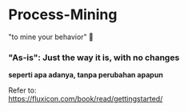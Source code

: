 # Process-Mining  
  

"to mine your behavior" :grimacing:  
 
### "As-is": Just the way it is, with no changes  
__seperti apa adanya, tanpa perubahan apapun__

Refer to:  
https://fluxicon.com/book/read/gettingstarted/
